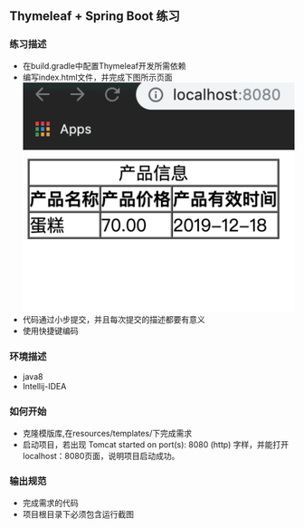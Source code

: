 ## Thymeleaf + Spring Boot 练习

### 练习描述
- 在build.gradle中配置Thymeleaf开发所需依赖
- 编写index.html文件，并完成下图所示页面
![](./example.png)
- 代码通过小步提交，并且每次提交的描述都要有意义
- 使用快捷键编码


### 环境描述
- java8
- Intellij-IDEA
### 如何开始
- 克隆模版库,在resources/templates/下完成需求
- 启动项目，若出现 Tomcat started on port(s): 8080 (http) 字样，并能打开localhost：8080页面，说明项目启动成功。
### 输出规范
- 完成需求的代码
- 项目根目录下必须包含运行截图